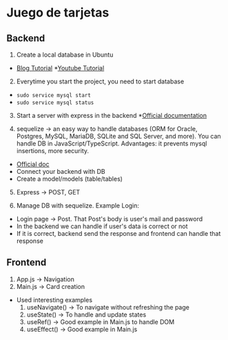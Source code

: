 # Juego de tarjetas

## Backend
1. Create a local database in Ubuntu
* [Blog Tutorial](https://www.digitalocean.com/community/tutorials/how-to-install-mysql-on-ubuntu-20-04)
*[Youtube Tutorial](https://www.youtube.com/watch?v=v0NYz-mkBFM&ab_channel=RedesPlus)

2. Everytime you start the project, you need to start database
* `sudo service mysql start`
* `sudo service mysql status`

3. Start a server with express in the backend
*[Official documentation](https://expressjs.com/es/starter/installing.html)

4. sequelize -> an easy way to handle databases (ORM for Oracle, Postgres, MySQL, MariaDB, SQLite and SQL Server, and more). You can handle DB in JavaScript/TypeScript. Advantages: it prevents mysql insertions, more security.
* [Official doc](https://sequelize.org/)
* Connect your backend with DB
* Create a model/models (table/tables)

5. Express -> POST, GET

6. Manage DB with sequelize. Example Login:
* Login page -> Post. That Post's body is user's mail and password
* In the backend we can handle if user's data is correct or not
* If it is correct, backend send the response and frontend can handle that response

## Frontend
1. App.js -> Navigation
2. Main.js -> Card creation

* Used interesting examples
  1. useNavigate() -> To navigate without refreshing the page
  2. useState() -> To handle and update states
  3. useRef() -> Good example in Main.js to handle DOM
  4. useEffect() -> Good example in Main.js 
